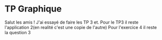 # TP Graphique

Salut les amis ! J'ai essayé de faire les TP 3 et. Pour le TP3 il reste l'application 2(en realité c'est une copie de l'autre)
Pour l'exercice 4 il reste la question 3 
